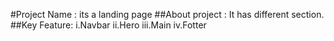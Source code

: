#Project Name : its a landing page
##About project : It has different section.
##Key Feature:
i.Navbar
ii.Hero
iii.Main
iv.Fotter

